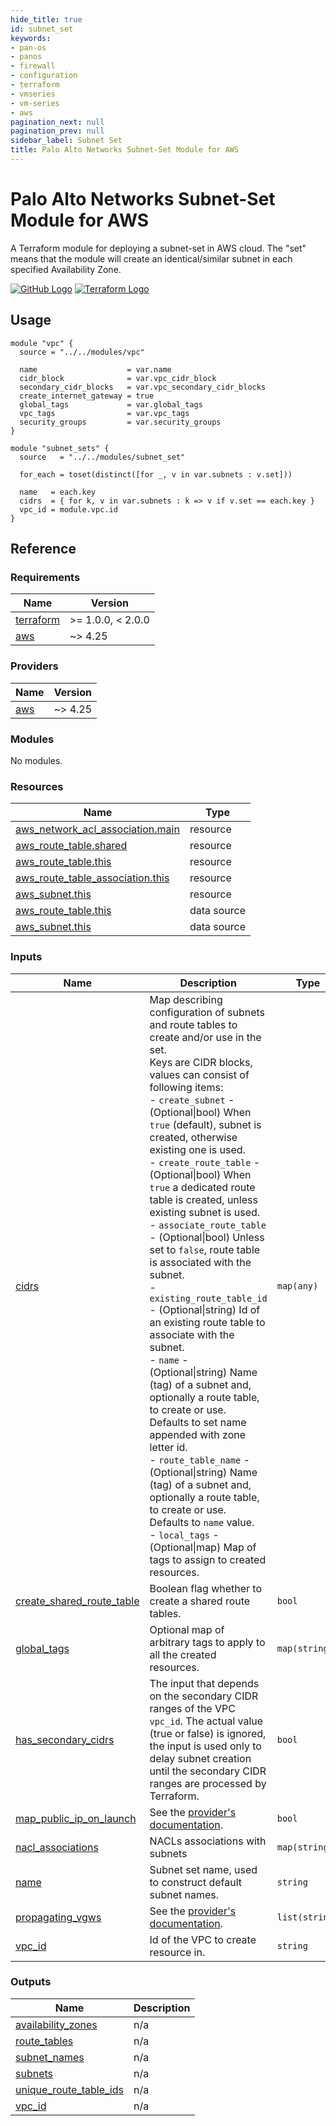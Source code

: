 ```yaml
---
hide_title: true
id: subnet_set
keywords:
- pan-os
- panos
- firewall
- configuration
- terraform
- vmseries
- vm-series
- aws
pagination_next: null
pagination_prev: null
sidebar_label: Subnet Set
title: Palo Alto Networks Subnet-Set Module for AWS
---
```


# Palo Alto Networks Subnet-Set Module for AWS

A Terraform module for deploying a subnet-set in AWS cloud. The "set" means that the module will create an identical/similar subnet in each specified Availability Zone.

[![GitHub Logo](/img/view_on_github.png)](https://github.com/PaloAltoNetworks/terraform-aws-vmseries-modules/tree/main/examples/subnet_set) [![Terraform Logo](/img/view_on_terraform_registry.png)](https://registry.terraform.io/modules/PaloAltoNetworks/vmseries-modules/aws/latest/examples/subnet_set)

## Usage

```hcl
module "vpc" {
  source = "../../modules/vpc"

  name                    = var.name
  cidr_block              = var.vpc_cidr_block
  secondary_cidr_blocks   = var.vpc_secondary_cidr_blocks
  create_internet_gateway = true
  global_tags             = var.global_tags
  vpc_tags                = var.vpc_tags
  security_groups         = var.security_groups
}

module "subnet_sets" {
  source   = "../../modules/subnet_set"

  for_each = toset(distinct([for _, v in var.subnets : v.set]))
  
  name   = each.key
  cidrs  = { for k, v in var.subnets : k => v if v.set == each.key }
  vpc_id = module.vpc.id
}
```

## Reference
<!-- BEGINNING OF PRE-COMMIT-TERRAFORM DOCS HOOK -->
### Requirements

| Name | Version |
|------|---------|
| <a name="requirement_terraform"></a> [terraform](#requirement\_terraform) | >= 1.0.0, < 2.0.0 |
| <a name="requirement_aws"></a> [aws](#requirement\_aws) | ~> 4.25 |

### Providers

| Name | Version |
|------|---------|
| <a name="provider_aws"></a> [aws](#provider\_aws) | ~> 4.25 |

### Modules

No modules.

### Resources

| Name | Type |
|------|------|
| [aws_network_acl_association.main](https://registry.terraform.io/providers/hashicorp/aws/latest/docs/resources/network_acl_association) | resource |
| [aws_route_table.shared](https://registry.terraform.io/providers/hashicorp/aws/latest/docs/resources/route_table) | resource |
| [aws_route_table.this](https://registry.terraform.io/providers/hashicorp/aws/latest/docs/resources/route_table) | resource |
| [aws_route_table_association.this](https://registry.terraform.io/providers/hashicorp/aws/latest/docs/resources/route_table_association) | resource |
| [aws_subnet.this](https://registry.terraform.io/providers/hashicorp/aws/latest/docs/resources/subnet) | resource |
| [aws_route_table.this](https://registry.terraform.io/providers/hashicorp/aws/latest/docs/data-sources/route_table) | data source |
| [aws_subnet.this](https://registry.terraform.io/providers/hashicorp/aws/latest/docs/data-sources/subnet) | data source |

### Inputs

| Name | Description | Type | Default | Required |
|------|-------------|------|---------|:--------:|
| <a name="input_cidrs"></a> [cidrs](#input\_cidrs) | Map describing configuration of subnets and route tables to create and/or use in the set.<br />Keys are CIDR blocks, values can consist of following items:<br />- `create_subnet`           - (Optional\|bool) When `true` (default), subnet is created, otherwise existing one is used.<br />- `create_route_table`      - (Optional\|bool) When `true`  a dedicated route table is created, unless existing subnet is used.<br />- `associate_route_table`   - (Optional\|bool) Unless set to `false`, route table is associated with the subnet.<br />- `existing_route_table_id` - (Optional\|string) Id of an existing route table to associate with the subnet.<br />- `name`                    - (Optional\|string) Name (tag) of a subnet and, optionally a route table, to create or use. Defaults to set name appended with zone letter id.<br />- `route_table_name`        - (Optional\|string) Name (tag) of a subnet and, optionally a route table, to create or use.  Defaults to `name` value.<br />- `local_tags`              - (Optional\|map) Map of tags to assign to created resources. | `map(any)` | n/a | yes |
| <a name="input_create_shared_route_table"></a> [create\_shared\_route\_table](#input\_create\_shared\_route\_table) | Boolean flag whether to create a shared route tables. | `bool` | `false` | no |
| <a name="input_global_tags"></a> [global\_tags](#input\_global\_tags) | Optional map of arbitrary tags to apply to all the created resources. | `map(string)` | `{}` | no |
| <a name="input_has_secondary_cidrs"></a> [has\_secondary\_cidrs](#input\_has\_secondary\_cidrs) | The input that depends on the secondary CIDR ranges of the VPC `vpc_id`. The actual value (true or false) is ignored, the input is used only to delay subnet creation until the secondary CIDR ranges are processed by Terraform. | `bool` | `true` | no |
| <a name="input_map_public_ip_on_launch"></a> [map\_public\_ip\_on\_launch](#input\_map\_public\_ip\_on\_launch) | See the [provider's documentation](https://registry.terraform.io/providers/hashicorp/aws/latest/docs/resources/subnet#map_public_ip_on_launch). | `bool` | `null` | no |
| <a name="input_nacl_associations"></a> [nacl\_associations](#input\_nacl\_associations) | NACLs associations with subnets | `map(string)` | `null` | no |
| <a name="input_name"></a> [name](#input\_name) | Subnet set name, used to construct default subnet names. | `string` | `null` | no |
| <a name="input_propagating_vgws"></a> [propagating\_vgws](#input\_propagating\_vgws) | See the [provider's documentation](https://registry.terraform.io/providers/hashicorp/aws/latest/docs/resources/route_table). | `list(string)` | `[]` | no |
| <a name="input_vpc_id"></a> [vpc\_id](#input\_vpc\_id) | Id of the VPC to create resource in. | `string` | n/a | yes |

### Outputs

| Name | Description |
|------|-------------|
| <a name="output_availability_zones"></a> [availability\_zones](#output\_availability\_zones) | n/a |
| <a name="output_route_tables"></a> [route\_tables](#output\_route\_tables) | n/a |
| <a name="output_subnet_names"></a> [subnet\_names](#output\_subnet\_names) | n/a |
| <a name="output_subnets"></a> [subnets](#output\_subnets) | n/a |
| <a name="output_unique_route_table_ids"></a> [unique\_route\_table\_ids](#output\_unique\_route\_table\_ids) | n/a |
| <a name="output_vpc_id"></a> [vpc\_id](#output\_vpc\_id) | n/a |
<!-- END OF PRE-COMMIT-TERRAFORM DOCS HOOK -->